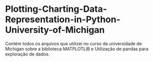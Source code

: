 # Plotting-Charting-Data-Representation-in-Python-University-of-Michigan
Contém todos os arquivos que utilizei no curso da universidade de Michigan sobre a biblioteca MATPLOTLIB e Utilização de pandas para exploração de dados.
